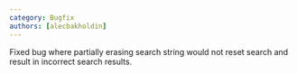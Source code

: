 ```yaml
---
category: Bugfix
authors: [alecbakholdin]
---
```


Fixed bug where partially erasing search string would not reset search and result in incorrect search results.
